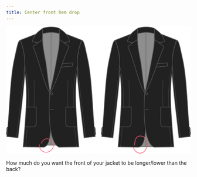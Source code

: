 ```yaml
---
title: Center front hem drop
---
```


![Center front hem drop](centerfronthemdrop.svg)

How much do you want the front of your jacket to be longer/lower than the back?

